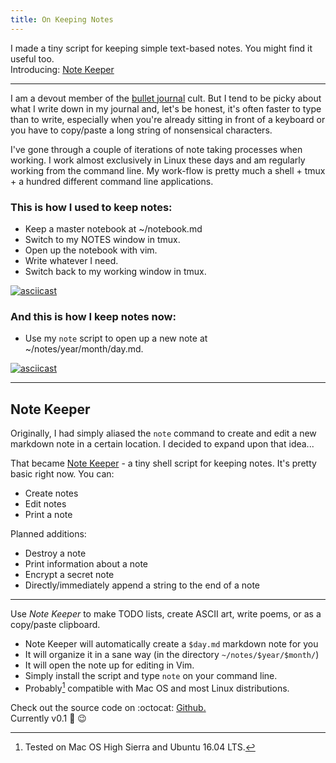 ```yaml
---
title: On Keeping Notes
---
```


I made a tiny script for keeping simple text-based notes.
You might find it useful too.  
Introducing: [Note Keeper](https://github.com/dcchambers/note-keeper)

---

I am a devout member of the [bullet journal](http://bulletjournal.com/) cult.
But I tend to be picky about what I write down in my journal and, let's be
honest, it's often faster to type than to write, especially when you're already
sitting in front of a keyboard or you have to copy/paste a long string of
nonsensical characters.

I've gone through a couple of iterations of note taking processes when working.
I work almost exclusively in Linux these days and am regularly working from the
command line. My work-flow is pretty much a shell + tmux + a hundred different
command line applications.

### This is how I used to keep notes:
* Keep a master notebook at ~/notebook.md
* Switch to my NOTES window in tmux.
* Open up the notebook with vim.
* Write whatever I need.
* Switch back to my working window in tmux.

[![asciicast](https://asciinema.org/a/194447.png)](https://asciinema.org/a/194447)

### And this is how I keep notes now:
* Use my `note` script to open up a new note at ~/notes/year/month/day.md.

[![asciicast](https://asciinema.org/a/194428.png)](https://asciinema.org/a/194428)

---

## Note Keeper

Originally, I had simply aliased the `note` command to create and edit a new
markdown note in a certain location. I decided to expand upon that idea...

That became [Note Keeper](https://github.com/dcchambers/note-keeper) - a tiny
shell script for keeping notes. It's pretty basic right now.
You can:
* Create notes
* Edit notes
* Print a note

Planned additions:
* Destroy a note
* Print information about a note
* Encrypt a secret note
* Directly/immediately append a string to the end of a note

---

Use *Note Keeper* to make TODO lists, create ASCII art, write poems, or as a
copy/paste clipboard.
* Note Keeper will automatically create a `$day.md` markdown note for you
* It will organize it in a sane way (in the directory `~/notes/$year/$month/`)
* It will open the note up for editing in Vim.
* Simply install the script and type `note` on your command line.
* Probably[^1] compatible with Mac OS and most Linux distributions.

Check out the source code on :octocat: [Github.](https://github.com/dcchambers/note-keeper)  
Currently v0.1 :tada: :wink:

[^1]: Tested on Mac OS High Sierra and Ubuntu 16.04 LTS.
